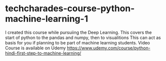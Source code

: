 # techcharades-course-python-machine-learning-1
I created this course while pursuiing the Deep Learning.
This covers the start of python to the pandas and numpy, then to visualitions
This can act as basis for you if planning to be part of machine learning students.
Video Course is available on Udemy
https://www.udemy.com/course/python-hindi-first-step-to-machine-learning/
